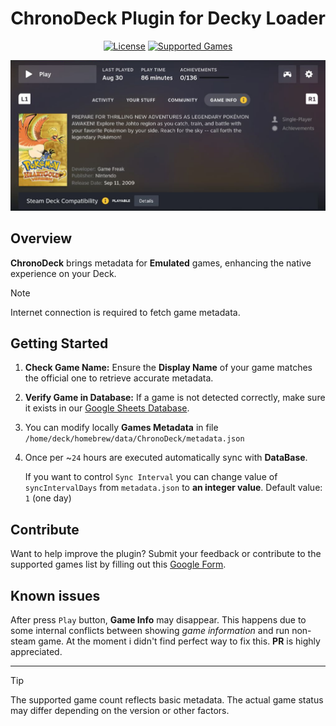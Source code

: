<h1 align="center">ChronoDeck Plugin for Decky Loader</h1>

<div align="center">

  [![License](https://img.shields.io/badge/license-GPL--3.0--or--later-blue)](LICENSE)
  [![Supported Games](https://img.shields.io/badge/18,077_Supported_Games-blue?logo=googlesheets&logoColor=white)](https://docs.google.com/spreadsheets/d/1lF2zJN4S7Ktu8xaLgyymWm9I8kMW7ts2rR6cVj3ZmEA)

  <img src="./images/example.png" alt="Example UI" width="600"/>

</div>

## Overview

**ChronoDeck** brings metadata for **Emulated** games, enhancing the native experience on your Deck.

> [!NOTE]
> Internet connection is required to fetch game metadata.

## Getting Started

1. **Check Game Name:**
   Ensure the **Display Name** of your game matches the official one to retrieve accurate metadata.

2. **Verify Game in Database:**
   If a game is not detected correctly, make sure it exists in our [Google Sheets Database](https://docs.google.com/spreadsheets/d/1lF2zJN4S7Ktu8xaLgyymWm9I8kMW7ts2rR6cVj3ZmEA).

3. You can modify locally **Games Metadata** in file `/home/deck/homebrew/data/ChronoDeck/metadata.json`
4. Once per ~`24` hours are executed automatically sync with **DataBase**.
   
   If you want to control `Sync Interval` you can change value of  `syncIntervalDays` from `metadata.json` to **an integer value**.
   Default value: `1` (one day)

## Contribute

Want to help improve the plugin? Submit your feedback or contribute to the supported games list by filling out this [Google Form](https://docs.google.com/forms/d/1Wp2sE3oI7JI1smGe_vHYUI_HMI_GLqiK9_X5En8rQdU).

## Known issues
After press `Play` button, **Game Info** may disappear. This happens due to some internal conflicts between showing *game information* and run non-steam game. At the moment i didn't find perfect way to fix this.
**PR** is highly appreciated.

---

> [!TIP]
> The supported game count reflects basic metadata. The actual game status may differ depending on the version or other factors.

